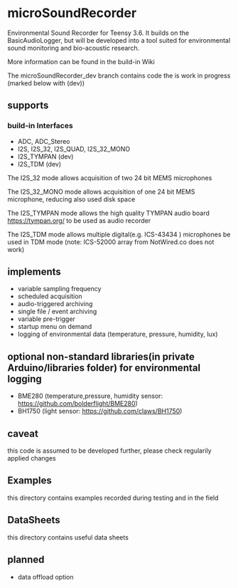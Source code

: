 


# microSoundRecorder
Environmental Sound Recorder for Teensy 3.6. It builds on the BasicAudioLogger, but will be developed into a tool suited for environmental sound monitoring and bio-acoustic research.

More information can be found in the build-in Wiki

The microSoundRecorder_dev branch contains code the is work in progress (marked below with (dev))

## supports 
### build-in Interfaces
- ADC, ADC_Stereo
- I2S, I2S_32, I2S_QUAD, I2S_32_MONO 
- I2S_TYMPAN (dev)
- I2S_TDM (dev)

The I2S_32 mode allows acquisition of two 24 bit MEMS microphones

The I2S_32_MONO mode allows acquisition of one 24 bit MEMS microphone, reducing also used disk space

The I2S_TYMPAN mode allows the high quality TYMPAN audio board https://tympan.org/ to be used as audio recorder

The I2S_TDM mode allows multiple digital(e.g. ICS-43434 ) microphones be used in TDM mode (note: ICS-52000 array from NotWired.co does not work)

## implements
- variable sampling frequency
- scheduled acquisition
- audio-triggered archiving
- single file / event archiving
- variable pre-trigger
- startup menu on demand
- logging of environmental data (temperature, pressure, humidity, lux)


## optional non-standard libraries(in private Arduino/libraries folder) for environmental logging
- BME280 (temperature,pressure, humidity sensor: https://github.com/bolderflight/BME280)
- BH1750 (light sensor: https://github.com/claws/BH1750)

## caveat
this code is assumed to be developed further, please check regularily applied changes

## Examples
this directory contains examples recorded during testing and in the field

## DataSheets
this directory contains useful data sheets

## planned
- data offload option

